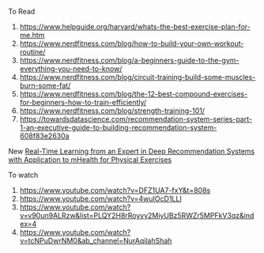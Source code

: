 To Read
1. https://www.helpguide.org/harvard/whats-the-best-exercise-plan-for-me.htm
2. https://www.nerdfitness.com/blog/how-to-build-your-own-workout-routine/
3. https://www.nerdfitness.com/blog/a-beginners-guide-to-the-gym-everything-you-need-to-know/
4. https://www.nerdfitness.com/blog/circuit-training-build-some-muscles-burn-some-fat/
5. https://www.nerdfitness.com/blog/the-12-best-compound-exercises-for-beginners-how-to-train-efficiently/
6. https://www.nerdfitness.com/blog/strength-training-101/
7. https://towardsdatascience.com/recommendation-system-series-part-1-an-executive-guide-to-building-recommendation-system-608f83e2630a

New
[Real-Time Learning from an Expert in Deep Recommendation Systems with Application to mHealth for Physical Exercises](https://www.ncbi.nlm.nih.gov/pmc/articles/PMC9435440/)


To watch
1. https://www.youtube.com/watch?v=DFZ1UA7-fxY&t=808s
2. https://www.youtube.com/watch?v=4wuIOcD1LLI
3. https://www.youtube.com/watch?v=v90un9ALRzw&list=PLQY2H8rRoyvy2MiyUBz5RWZr5MPFkV3qz&index=4
4. https://www.youtube.com/watch?v=tcNPuDwrNM0&ab_channel=NurAqilahShah

